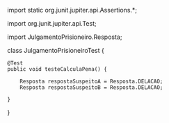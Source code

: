 import static org.junit.jupiter.api.Assertions.*;

import org.junit.jupiter.api.Test;

import JulgamentoPrisioneiro.Resposta;

class JulgamentoPrisioneiroTest {

	@Test
	public void testeCalculaPena() {

		Resposta respostaSuspeitoA = Resposta.DELACAO;
		Resposta respostaSuspeitoB = Resposta.DELACAO;

	}

}
